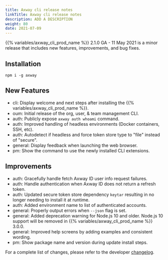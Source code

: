 ```yaml
---
title: Axway cli release notes
linkTitle: Axway cli release notes
description: ADD A DESCRIPTION
weight: 80
date: 2021-07-09
---
```


{{% variables/axway_cli_prod_name %}} 2.1.0 GA - 11 May 2021 is a minor release that includes new features, improvements, and bug fixes.

## Installation

```
npm i -g axway
```

## New Features

* cli: Display welcome and next steps after installing the {{% variables/axway_cli_prod_name %}}.
* oum: Initial release of the org, user, & team management CLI.
* auth: Publicly expose `axway auth whoami` command.
* auth: Improved handling of headless environments (Docker containers, SSH, etc).
* auth: Autodetect if headless and force token store type to "file" instead of "secure".
* general: Display feedback when launching the web browser.
* pm: Show the command to use the newly installed CLI extensions.

## Improvements

* auth: Gracefully handle fetch Axway ID user info request failures.
* auth: Handle authentication when Axway ID does not return a refresh token.
* auth: Updated secure token store dependency `keytar` resulting in no longer needing to install it at runtime.
* auth: Added environment name to list of authenticated accounts.
* general: Properly output errors when `--json` flag is set.
* general: Added deprecation warning for Node.js 10 and older. Node.js 10 support will be removed in {{% variables/axway_cli_prod_name %}} 3.0.0.
* general: Improved help screens by adding examples and consistent wording.
* pm: Show package name and version during update install steps.

For a complete list of changes, please refer to the developer [changelog](https://github.com/appcelerator/amplify-tooling/blob/master/docs/Release%20Notes/Axway%20CLI%202.1.0.md).

